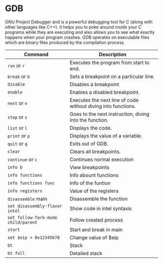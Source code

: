 # GDB  

GNU Project Debugger and is a powerful debugging tool for C (along with other languages like C++). It helps you to poke around inside your C programs while they are executing and also allows you to see what exactly happens when your program crashes. GDB operates on executable files which are binary files produced by the compilation process.

| Command        | Description           |
| -------------  | ------------- |
| `run` or `r`      | Executes the program from start to end. |
| `break` or `b`      | Sets a breakpoint on a particular line.     |
| `disable` | Disables a breakpoint     |
| `enable` | Enables a disabled breakpoint. |
| `next` or `n` | Executes the next line of code without diving into functions. |
| `step` or `s` | Goes to the next instruction, diving into the function. |
| `list` or `l` | Displays the code. |
| `print` or `p` | Displays the value of a variable. | 
| `quit` or `q` | Exits out of GDB. |
| `clear` | Clears all breakpoints. | 
| `continue` or `c` | Continues normal execution |
| `info b` | View breakpoints | 
| `info functions` | Info abount functions | 
| `info functions func` | Info of the funtion |
| `info registers` | Value of the registers | 
| `disassemble` main | Disassemble the function |
| `set disassembly-flavor intel` | Show code in intel syntaxis |
| `set follow-fork-mode child/parent` |  Follow created process |
| `start` | Start and break in main |
| `set $eip = 0x12345678 ` | Change value of $eip |
| `bt` | Stack |
| `bt full` | Detailed stack | 
